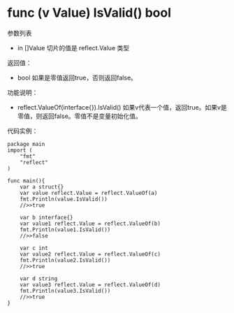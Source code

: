 # func (v Value) IsValid() bool

参数列表

- in []Value 切片的值是 reflect.Value 类型

返回值：

- bool 如果是零值返回true，否则返回false。
		
功能说明：

- reflect.ValueOf(interface{}).IsValid()  如果v代表一个值，返回true。如果v是零值，则返回false。零值不是变量初始化值。

代码实例：
	
	package main
	import (
	    "fmt"
	    "reflect"
	)
	
	func main(){
		var a struct{}
		var value reflect.Value = reflect.ValueOf(a)
		fmt.Println(value.IsValid())
		//>>true
		
		var b interface{}
		var value1 reflect.Value = reflect.ValueOf(b)
		fmt.Println(value1.IsValid())
		//>>false
		
		var c int
		var value2 reflect.Value = reflect.ValueOf(c)
		fmt.Println(value2.IsValid())
		//>>true
		
		var d string
		var value3 reflect.Value = reflect.ValueOf(d)
		fmt.Println(value3.IsValid())
		//>>true
	}
